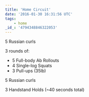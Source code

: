 ```yaml
---
title: 'Home Circuit'
date: '2016-01-30 16:31:56 UTC'
tags:
    - home
_id_: '4794348846322053'
---
```


5 Russian curls

3 rounds of:

- 5 Full-body Ab Rollouts
- 4 Single-log Squats
- 3 Pull-ups (35lb)

5 Russian curls

3 Handstand Holds (~40 seconds total)
